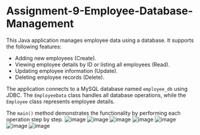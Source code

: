 # Assignment-9-Employee-Database-Management

This Java application manages employee data using a database. It supports the following features:  

- Adding new employees (Create).  
- Viewing employee details by ID or listing all employees (Read).  
- Updating employee information (Update).  
- Deleting employee records (Delete).  

The application connects to a MySQL database named `employee_db` using JDBC. The `EmployeeData` class handles all database operations, while the `Employee` class represents employee details.  

The `main()` method demonstrates the functionality by performing each operation step by step.
![image](https://github.com/user-attachments/assets/343e2aae-1a3e-493b-bc09-d3fcf8573505)
![image](https://github.com/user-attachments/assets/4b9c5e10-2ab9-4f67-b172-a0866b04fd7e)
![image](https://github.com/user-attachments/assets/6d82eaba-ba13-4a71-a90d-795710250322)
![image](https://github.com/user-attachments/assets/a5137d54-0c31-42aa-a13e-9bf46cf8730f)
![image](https://github.com/user-attachments/assets/2a937dd2-a111-4162-ac12-f5ae876e7583)
![image](https://github.com/user-attachments/assets/429685cc-c67a-4a43-a8d9-3afc1a1841a1)
![image](https://github.com/user-attachments/assets/5e5b586b-b9f6-4cbf-bebd-bc3c0e8c052a)

